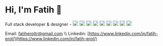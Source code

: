 # Hi, I'm Fatih 👋

Full stack developer & designer - <img src="https://cdn-icons-png.flaticon.com/512/5968/5968292.png" width="18" height="18" /> <img src="https://cdn-icons-png.flaticon.com/512/875/875209.png" width="18" height="18" /> <img src="https://static-00.iconduck.com/assets.00/next-js-icon-512x512-zuauazrk.png" width="18" height="18" /> <img src="https://cdn-icons-png.flaticon.com/512/834/834374.png" width="18" height="18" /> <img src="https://cdn-icons-png.flaticon.com/512/5968/5968322.png" width="18" height="18" /> <img src="https://cdn-icons-png.flaticon.com/512/732/732190.png" width="18" height="18" /> <img src="https://sass-lang.com/assets/img/styleguide/seal-color-aef0354c.png" width="18" height="18" /> <img src="https://avatars.githubusercontent.com/u/20658825?s=200&v=4" width="18" height="18" /> <img src="https://cdn-icons-png.flaticon.com/512/5968/5968705.png" width="18" height="18" /><img src="https://static-00.iconduck.com/assets.00/file-type-tailwind-icon-512x307-l0anq79h.png" width="25" height="16" />


Email: [fatiheroltr@gmail.com](mailto:fatiheroltr@gmail.com) \\\ Linkedin: [https://www.linkedin.com/in/fatih-erol/](https://www.linkedin.com/in/fatih-erol/)
